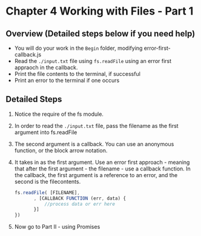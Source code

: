 # Chapter 4 Working with Files - Part 1

## Overview (Detailed steps below if you need help)
* You will do your work in the `Begin` folder, modifying error-first-callback.js
*  Read the `./input.txt` file using `fs.readFile` using an error first appraoch in the callback.
* Print the file contents to the terminal, if successful
* Print an error to the terminal if one occurs

## Detailed Steps

1. Notice the require of the fs module.

1. In order to read the `./input.txt` file, pass the filename as the first argument into fs.readFile 

1. The second argument is a callback. You can use an anonymous function, or the block arrow notation.

1. It takes in as the first argument. Use an error first approach - meaning that after the first argument - the filename - use a callback function. In the callback, the first argument is a reference to an error, and the second is the filecontents. 

    ```javascript
    fs.readFile( [FILENAME],
           , [CALLBACK FUNCTION (err, data) {
               //process data or err here
           }]
    })
    ```
 
 1. Now go to Part II - using Promises